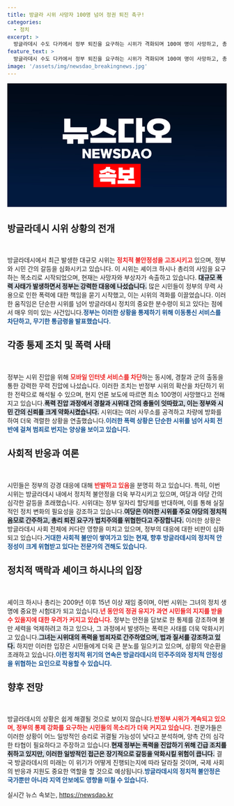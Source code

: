 ```yaml
---
title: 방글라 시위 사망자 100명 넘어 정권 퇴진 촉구!
categories:
  - 정치
excerpt: >
  방글라데시 수도 다카에서 정부 퇴진을 요구하는 시위가 격화되며 100여 명이 사망하고, 총리는 통금령과 모바일 인터넷 차단을 발표했다. 15년 재임 중 최대 고비를 맞은 하시나 총리에 대한 불만이 폭발하고 있다.
feature_text: >
  방글라데시 수도 다카에서 정부 퇴진을 요구하는 시위가 격화되며 100여 명이 사망하고, 총리는 통금령과 모바일 인터넷 차단을 발표했다. 15년 재임 중 최대 고비를 맞은 하시나 총리에 대한 불만이 폭발하고 있다.
image: '/assets/img/newsdao_breakingnews.jpg'
---
```


<p><img src="/assets/img/newsdao_breakingnews.jpg" alt="implanttips 속보" /></p>

<h2 data-ke-size="size26">방글라데시 시위 상황의 전개</h2>

<p data-ke-size="size16">&nbsp;</p>

<p>방글라데시에서 최근 발생한 대규모 시위는 <b><span style="color: #ee2323;">정치적 불안정성을 고조시키고</span></b> 있으며, 정부와 시민 간의 갈등을 심화시키고 있습니다. 이 시위는 셰이크 하시나 총리의 사임을 요구하는 목소리로 시작되었으며, 현재는 사망자와 부상자가 속출하고 있습니다. <b><span style="background-color: #21538527;">대규모 폭력 사태가 발생하면서 정부는 강력한 대응에 나섰습니다.</span></b> 많은 시민들이 정부의 무력 사용으로 인한 폭력에 대한 책임을 묻기 시작했고, 이는 시위의 격화를 이끌었습니다. 이러한 움직임은 단순한 시위를 넘어 방글라데시 정치의 중요한 분수령이 되고 있다는 점에서 매우 의미 있는 사건입니다.<b><span style="color: #1a5490;">정부는 이러한 상황을 통제하기 위해 이동통신 서비스를 차단하고, 무기한 통금령을 발표했습니다.</span></b></p>

<h2 data-ke-size="size26">각종 통제 조치 및 폭력 사태</h2>

<p data-ke-size="size16">&nbsp;</p>

<p>정부는 시위 진압을 위해 <b><span style="color: #ee2323;">모바일 인터넷 서비스를 차단</span></b>하는 동시에, 경찰과 군의 출동을 통한 강력한 무력 진압에 나섰습니다. 이러한 조치는 반정부 시위의 확산을 차단하기 위한 전략으로 해석될 수 있으며, 현지 언론 보도에 따르면 최소 100명이 사망했다고 전해지고 있습니다.<b><span style="background-color: #21538527;">폭력 진압 과정에서 경찰과 시위대 간의 충돌이 잇따랐고, 이는 정부와 시민 간의 신뢰를 크게 약화시켰습니다.</span></b> 시위대는 여러 사무소를 공격하고 차량에 방화를 하여 더욱 격렬한 상황을 연출했습니다.<b><span style="color: #1a5490;">이러한 폭력 상황은 단순한 시위를 넘어 사회 전반에 걸쳐 범죄로 번지는 양상을 보이고 있습니다.</span></b></p>

<h2 data-ke-size="size26">사회적 반응과 여론</h2>

<p data-ke-size="size16">&nbsp;</p>

<p>시민들은 정부의 강경 대응에 대해 <b><span style="color: #ee2323;">반발하고 있음</span></b>을 분명히 하고 있습니다. 특히, 이번 시위는 방글라데시 내에서 정치적 불안정을 더욱 부각시키고 있으며, 여당과 야당 간의 심각한 갈등을 초래했습니다. 시위대는 정부 일자리 할당제를 반대하며, 이를 통해 실질적인 정치 변화의 필요성을 강조하고 있습니다.<b><span style="background-color: #21538527;">여당은 이러한 시위를 주요 야당의 정치적 음모로 간주하고, 총리 퇴진 요구가 법치주의를 위협한다고 주장합니다.</span></b> 이러한 상황은 방글라데시 사회 전체에 커다란 영향을 미치고 있으며, 정부의 대응에 대한 비판이 심화되고 있습니다.<b><span style="color: #1a5490;">거대한 사회적 불만이 쌓여가고 있는 현재, 향후 방글라데시의 정치적 안정성이 크게 위협받고 있다는 전문가의 견해도 있습니다.</span></b></p>

<h2 data-ke-size="size26">정치적 맥락과 셰이크 하시나의 입장</h2>

<p data-ke-size="size16">&nbsp;</p>

<p>셰이크 하시나 총리는 2009년 이후 15년 이상 재임 중이며, 이번 시위는 그녀의 정치 생명에 중요한 시험대가 되고 있습니다.<b><span style="color: #ee2323;">년 동안의 정권 유지가 과연 시민들의 지지를 받을 수 있을지에 대한 우려가 커지고 있습니다.</span></b> 정부는 안전을 담보로 한 통제를 강조하며 불만 세력을 억제하려고 하고 있으나, 그 과정에서 발생하는 폭력은 사태를 더욱 악화시키고 있습니다.<b><span style="background-color: #21538527;">그녀는 시위대의 폭력을 범죄자로 간주하였으며, 법과 질서를 강조하고 있다.</span></b> 하지만 이러한 입장은 시민들에게 더욱 큰 분노를 일으키고 있으며, 상황의 악순환을 초래하고 있습니다.<b><span style="color: #1a5490;">이런 정치적 위기의 연속은 방글라데시의 민주주의와 정치적 안정성을 위협하는 요인으로 작용할 수 있습니다.</span></b></p>

<h2 data-ke-size="size26">향후 전망</h2>

<p data-ke-size="size16">&nbsp;</p>

<p>방글라데시의 상황은 쉽게 해결될 것으로 보이지 않습니다.<b><span style="color: #ee2323;">반정부 시위가 계속되고 있으며, 정부의 통제 강화를 요구하는 시민들의 목소리가 더욱 커지고 있습니다.</span></b> 전문가들은 이러한 상황이 어느 일방적인 승리로 귀결될 가능성이 낮다고 분석하며, 양측 간의 심각한 타협이 필요하다고 주장하고 있습니다.<b><span style="background-color: #21538527;">현재 정부는 폭력을 진압하기 위해 긴급 조치를 취하고 있지만, 이러한 일방적인 접근은 장기적으로 갈등을 악화시킬 위험이 큽니다.</span></b> 결국 방글라데시의 미래는 이 위기가 어떻게 진행되는지에 따라 달라질 것이며, 국제 사회의 반응과 지원도 중요한 역할을 할 것으로 예상됩니다.<b><span style="color: #1a5490;">방글라데시의 정치적 불안정은 국가뿐만 아니라 지역 안보에도 영향을 미칠 수 있습니다.</span></b></p>
실시간 뉴스 속보는, <a href="https://newsdao.kr" rel="dofollow">https://newsdao.kr</a>


